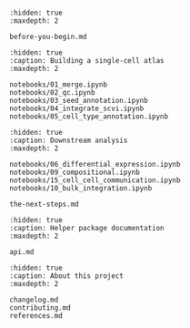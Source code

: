 ```{include} ../README.md

```

```{toctree}
:hidden: true
:maxdepth: 2

before-you-begin.md
```

```{toctree}
:hidden: true
:caption: Building a single-cell atlas
:maxdepth: 2

notebooks/01_merge.ipynb
notebooks/02_qc.ipynb
notebooks/03_seed_annotation.ipynb
notebooks/04_integrate_scvi.ipynb
notebooks/05_cell_type_annotation.ipynb
```

```{toctree}
:hidden: true
:caption: Downstream analysis
:maxdepth: 2

notebooks/06_differential_expression.ipynb
notebooks/09_compositional.ipynb
notebooks/15_cell_cell_communication.ipynb
notebooks/10_bulk_integration.ipynb

the-next-steps.md
```

```{toctree}
:hidden: true
:caption: Helper package documentation
:maxdepth: 2

api.md
```

```{toctree}
:hidden: true
:caption: About this project
:maxdepth: 2

changelog.md
contributing.md
references.md
```
